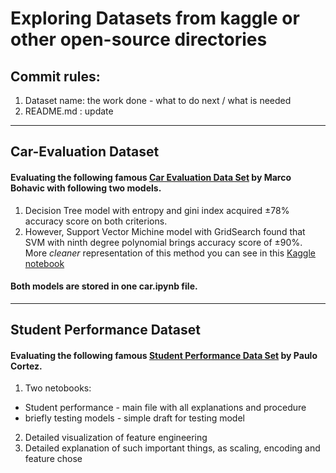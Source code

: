 # Exploring Datasets from kaggle or other open-source directories

## Commit rules:

1. Dataset name: the work done - what to do next / what is needed
2. README.md : update

-----

## Car-Evaluation Dataset

#### Evaluating the following famous [Car Evaluation Data Set](http://archive.ics.uci.edu/ml/datasets/Car+Evaluation) by Marco Bohavic with following two models.

1. Decision Tree model with entropy and gini index acquired ±78% accuracy score on both criterions.
2. However, Support Vector Michine model with GridSearch found that SVM with ninth degree polynomial brings accuracy score of ±90%. More *cleaner* representation of this method you can see in this [Kaggle notebook](https://www.kaggle.com/sachsene/car-evaluation-with-svm-and-gridsearch)

#### Both models are stored in one car.ipynb file.

---

## Student Performance Dataset

#### Evaluating the following famous [Student Performance Data Set](http://archive.ics.uci.edu/ml/datasets/Student+Performance) by Paulo Cortez.

1. Two netobooks:
  - Student performance - main file with all explanations and procedure
  - briefly testing models - simple draft for testing model
2. Detailed visualization of feature engineering
3. Detailed explanation of such important things, as scaling, encoding and feature chose

